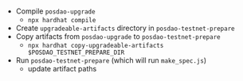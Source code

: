# 

* Compile `posdao-upgrade`
  * `npx hardhat compile`
* Create `upgradeable-artifacts` directory in `posdao-testnet-prepare`
* Copy artifacts from `posdao-upgrade` to `posdao-testnet-prepare`
  * `npx hardhat copy-upgradeable-artifacts $POSDAO_TESTNET_PREPARE_DIR`
* Run `posdao-testnet-prepare` (which will run `make_spec.js`)
  * update artifact paths



